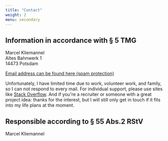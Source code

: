 ```yaml
---
title: "Contact"
weight: 2
menu: secondary
---
```


## Information in accordance with § 5 TMG

Marcel Kliemannel  
Altes Bahnwerk 1  
14473 Potsdam

[Email address can be found here (spam protection)](https://mailhide.io/e/eJJkNwwq)

Unfortunately, I have limited time due to work, volunteer work, and family, so I can not respond to every mail. For individual support, please use sites like [Stack Overflow](https://stackoverflow.com). And if you're a recruiter or someone with a great project idea: thanks for the interest, but I will still only get in touch if it fits into my life plans at the moment.


## Responsible according to § 55 Abs.2 RStV

Marcel Kliemannel
